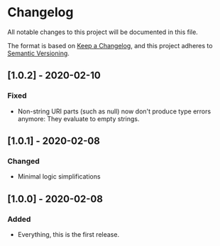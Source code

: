 # Changelog
All notable changes to this project will be documented in this file.

The format is based on [Keep a Changelog](https://keepachangelog.com/en/1.0.0/),
and this project adheres to [Semantic Versioning](https://semver.org/spec/v2.0.0.html).

## [1.0.2] - 2020-02-10
### Fixed
- Non-string URI parts (such as null) now don't produce type errors anymore: They evaluate to empty strings.

## [1.0.1] - 2020-02-08
### Changed
- Minimal logic simplifications

## [1.0.0] - 2020-02-08
### Added
- Everything, this is the first release.
